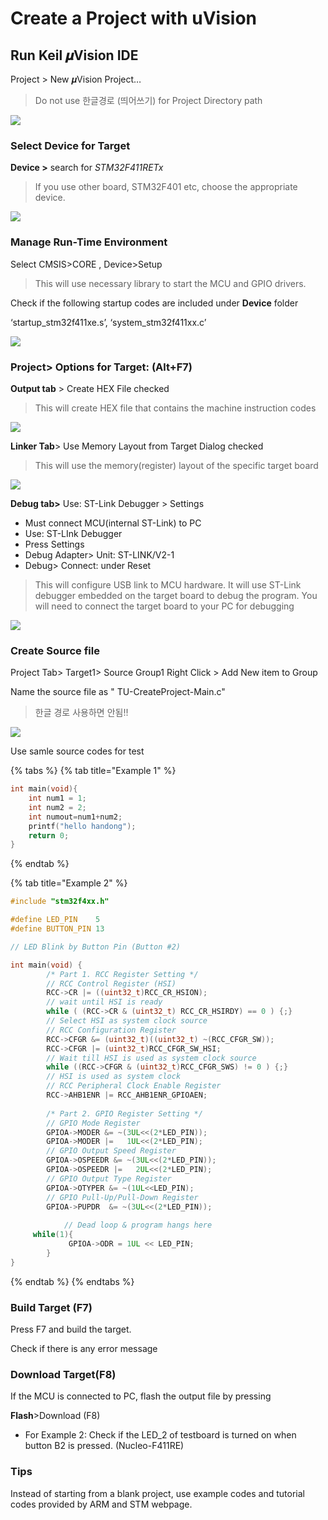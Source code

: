 # Create a Project with uVision

## **Run Keil 𝝁Vision IDE**

 Project &gt;  New 𝝁Vision Project…

> Do not use 한글경로 \(띄어쓰기\) for Project Directory path

![](../.gitbook/assets/image%20%2810%29.png)

### **Select Device for Target**

 **Device &gt;**  search for  _STM32F411RETx_

> If you use other board, STM32F401 etc, choose the appropriate device.

![](../.gitbook/assets/image%20%2842%29.png)

### **Manage Run-Time Environment**

Select  CMSIS&gt;CORE  , Device&gt;Setup

> This will use necessary library to start the MCU and GPIO drivers.

Check if the following startup codes are included under **Device** folder

 ‘startup\_stm32f411xe.s’, ‘system\_stm32f411xx.c’

![](../.gitbook/assets/image%20%284%29.png)

### **Project&gt; Options for Target: \(Alt+F7\)**

 **Output tab** &gt;  Create HEX File  checked

> This will create HEX file that  contains the machine instruction codes

![](../.gitbook/assets/image%20%289%29.png)

**Linker Tab**&gt; Use Memory Layout from Target Dialog  checked

> This will use the memory\(register\) layout of the specific target board

![](../.gitbook/assets/image%20%2836%29.png)

**Debug tab&gt;**  Use: ST-Link Debugger &gt; Settings   

* Must connect MCU\(internal ST-Link\) to PC
* Use: ST-LInk Debugger 
* Press Settings
* Debug Adapter&gt;  Unit: ST-LINK/V2-1
* Debug&gt;  Connect: under Reset

> This will configure USB link to MCU hardware. It will use ST-Link debugger embedded on the target board to debug the program. You will need to connect the target board to your PC for debugging

![](../.gitbook/assets/image%20%2838%29.png)

### Create Source file

Project Tab&gt; Target1&gt; Source Group1  Right Click &gt; Add New item to Group

Name the source file as " TU-CreateProject-Main.c"

> 한글 경로 사용하면 안됨!!



![](../.gitbook/assets/image%20%2812%29.png)

Use samle source codes for test

{% tabs %}
{% tab title="Example 1" %}
```cpp
int main(void){
	int num1 = 1;
	int num2 = 2;
	int numout=num1+num2;		
	printf("hello handong");
	return 0;
}
```
{% endtab %}

{% tab title="Example 2" %}
```cpp
#include "stm32f4xx.h"

#define LED_PIN    5
#define BUTTON_PIN 13

// LED Blink by Button Pin (Button #2)

int main(void) {
		/* Part 1. RCC Register Setting */
		// RCC Control Register (HSI)
		RCC->CR |= ((uint32_t)RCC_CR_HSION); 
		// wait until HSI is ready
		while ( (RCC->CR & (uint32_t) RCC_CR_HSIRDY) == 0 ) {;} 
		// Select HSI as system clock source 
		// RCC Configuration Register 
		RCC->CFGR &= (uint32_t)((uint32_t) ~(RCC_CFGR_SW)); 
		RCC->CFGR |= (uint32_t)RCC_CFGR_SW_HSI;  
		// Wait till HSI is used as system clock source 
		while ((RCC->CFGR & (uint32_t)RCC_CFGR_SWS) != 0 ) {;} 
		// HSI is used as system clock         
		// RCC Peripheral Clock Enable Register 
		RCC->AHB1ENR |= RCC_AHB1ENR_GPIOAEN;
		
		/* Part 2. GPIO Register Setting */			
		// GPIO Mode Register
		GPIOA->MODER &= ~(3UL<<(2*LED_PIN)); 
		GPIOA->MODER |=   1UL<<(2*LED_PIN);  
		// GPIO Output Speed Register 
		GPIOA->OSPEEDR &= ~(3UL<<(2*LED_PIN));
		GPIOA->OSPEEDR |=   2UL<<(2*LED_PIN);  
		// GPIO Output Type Register  
		GPIOA->OTYPER &= ~(1UL<<LED_PIN);      
		// GPIO Pull-Up/Pull-Down Register 
		GPIOA->PUPDR  &= ~(3UL<<(2*LED_PIN));
		
			// Dead loop & program hangs here
     while(1){
			 GPIOA->ODR = 1UL << LED_PIN;  
		}
}

```
{% endtab %}
{% endtabs %}

### Build Target \(F7\)

Press F7 and build the target. 

Check if there is any error message

### 

### Download Target\(F8\)

If the MCU is connected to PC, flash the output file by pressing

**Flash**&gt;Download \(F8\)

* For Example 2: Check if the LED\_2 of testboard is turned on when button B2 is pressed.  \(Nucleo-F411RE\)





### Tips

Instead of starting from a blank project, use example codes and tutorial codes provided by ARM and STM webpage.

